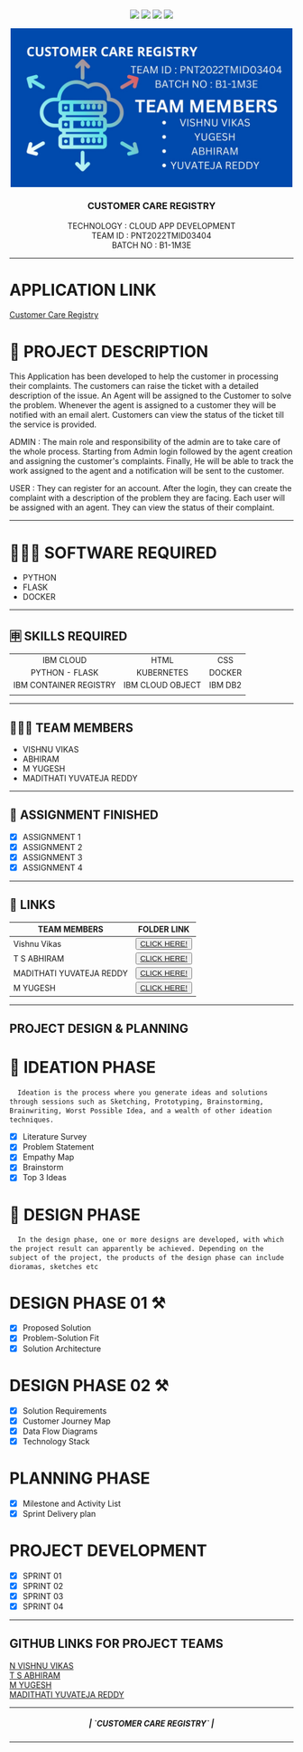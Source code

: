 <br>
<div align="center">

[![](https://img.shields.io/github/contributors/IBM-EPBL/IBM-Project-4659-1658737183)](https://github.com/IBM-EPBL/IBM-Project-4659-1658737183/graphs/contributors)
[![](https://img.shields.io/github/forks/IBM-EPBL/IBM-Project-4659-1658737183)](https://github.com/IBM-EPBL/IBM-Project-4659-1658737183/network/members)
[![](https://img.shields.io/github/stars/IBM-EPBL/IBM-Project-4659-1658737183)](https://github.com/IBM-EPBL/IBM-Project-4659-1658737183/stargazers)
[![](https://img.shields.io/github/issues/IBM-EPBL/IBM-Project-4659-1658737183)](https://github.com/IBM-EPBL/IBM-Project-4659-1658737183/issues)
<br /> 

<!-- PROJECT LOGO -->
<img src="./imageContent/Index.jpg" align="center" width="500px">
<p align="center">
  <h3 align="center" size=20px>CUSTOMER CARE REGISTRY</h3>

  <p align="center">
    TECHNOLOGY : CLOUD APP DEVELOPMENT <br />
    TEAM ID    : PNT2022TMID03404 <br />
    BATCH NO   : B1-1M3E <br />  
  </p>
</p>
<hr>
</div>

# APPLICATION LINK
[Customer Care Registry](http://169.51.204.215:30106/)

# 📝 PROJECT DESCRIPTION

This Application has been developed to help the customer in processing their complaints.  The customers can raise the ticket with a detailed description of the issue.  An Agent will be assigned to the Customer to solve the problem.  Whenever the agent is assigned to a customer they will be notified with an email alert.  Customers can view the status of the ticket till the service is provided.

 ADMIN :
 The main role and responsibility of the admin are to take care of the whole process.  Starting from Admin login followed by the agent creation and assigning the customer's complaints.  Finally, He will be able to track the work assigned to the agent and a notification will be sent to the customer.

 USER :
 They can register for an account.  After the login, they can create the complaint with a description of the problem they are facing.  Each user will be assigned with an agent.  They can view the status of their complaint.
<hr>

# 👨🏻‍💻 SOFTWARE REQUIRED <br />
- PYTHON<br />
- FLASK<br />
- DOCKER<br />

<hr>

## 🈸 SKILLS REQUIRED
|    |   |   |
| :---:         |     :---:      |          :---: | 
| IBM CLOUD   | HTML     | CSS    | JAVASCRIPT | 
| PYTHON - FLASK    | KUBERNETES      | DOCKER    |
| IBM CONTAINER REGISTRY | IBM CLOUD OBJECT | IBM DB2 |
| | | |


<hr>

## 🧑🏻‍🦰 TEAM MEMBERS
- VISHNU VIKAS
- ABHIRAM  
- M YUGESH
- MADITHATI YUVATEJA REDDY

<hr>

## 📒 ASSIGNMENT FINISHED
- [x] ASSIGNMENT 1
- [x] ASSIGNMENT 2
- [x] ASSIGNMENT 3 
- [x] ASSIGNMENT 4
<hr>

## 🔗 LINKS

| TEAM MEMBERS | FOLDER LINK    |
| ------------- | ------------- |
| Vishnu Vikas  | <button> <a href="https://github.com/IBM-EPBL/IBM-Project-4659-1658737183/tree/main/Assignments/N.Vishnu%20vikas(Team%20Leader)">CLICK HERE!  </a></button>                 
| T S ABHIRAM | <button> <a href="https://github.com/IBM-EPBL/IBM-Project-4659-1658737183/tree/main/Assignments/TS%20ABHIRAM%20(TEAM%20MEMBER%201)">CLICK HERE!  </a> </button> |
| MADITHATI YUVATEJA REDDY     | <button><a href="https://github.com/IBM-EPBL/IBM-Project-4659-1658737183/tree/main/Assignments/MADITHATI%20YUVATEJA%20REDDY%20(TEAM%20MEMBER%202)">CLICK HERE!  </a> </button> |
| M YUGESH     | <button><a href="https://github.com/IBM-EPBL/IBM-Project-4659-1658737183/tree/main/Assignments/M%20Yugesh%20(TEAM%20MEMBER%203)">CLICK HERE!  </a> </button> |

<hr>

## PROJECT DESIGN & PLANNING
# 🧩 IDEATION PHASE

      Ideation is the process where you generate ideas and solutions through sessions such as Sketching, Prototyping, Brainstorming, Brainwriting, Worst Possible Idea, and a wealth of other ideation techniques.
- [x] Literature Survey
- [x] Problem Statement
- [x] Empathy Map
- [x] Brainstorm
- [x] Top 3 Ideas

# 📝 DESIGN PHASE 
      In the design phase, one or more designs are developed, with which the project result can apparently be achieved. Depending on the subject of the project, the products of the design phase can include dioramas, sketches etc

# DESIGN PHASE 01 ⚒️
- [x] Proposed Solution
- [x] Problem-Solution Fit
- [x] Solution Architecture

# DESIGN PHASE 02 ⚒️
- [x] Solution Requirements
- [x] Customer Journey Map
- [x] Data Flow Diagrams
- [x] Technology Stack

# PLANNING PHASE
- [x] Milestone and Activity List
- [x] Sprint Delivery plan

# PROJECT DEVELOPMENT 
- [x] SPRINT 01
- [x] SPRINT 02
- [x] SPRINT 03
- [x] SPRINT 04

<hr>

## GITHUB LINKS FOR PROJECT TEAMS

[N VISHNU VIKAS](https://github.com/Vishnuvikas888) <br>
[T S ABHIRAM](https://github.com/abhisaritha)  <br>
[M YUGESH](https://github.com/Yugesh2001) <br>
[MADITHATI YUVATEJA REDDY](https://github.com/teja003)<br>

<hr>
<div align="center">
 <h5> | `CUSTOMER CARE REGISTRY` |</h5>

<hr>
                   
